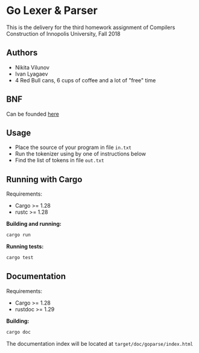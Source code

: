 # Go Lexer & Parser

This is the delivery for the third homework assignment of Compilers Construction of Innopolis University, Fall 2018

## Authors

- Nikita Vilunov
- Ivan Lyagaev
- 4 Red Bull cans, 6 cups of coffee and a lot of "free" time 

## BNF

Can be founded [here](https://golang.org/ref/spec)

## Usage

- Place the source of your program in file `in.txt`
- Run the tokenizer using by one of instructions below
- Find the list of tokens in file `out.txt`

## Running with Cargo

Requirements:
- Cargo >= 1.28
- rustc >= 1.28


**Building and running:**
```sh
cargo run
```

**Running tests:**
```sh
cargo test
```

## Documentation

Requirements:
- Cargo >= 1.28
- rustdoc >= 1.29

**Building:**
```sh
cargo doc
```

The documentation index will be located at `target/doc/goparse/index.html`
